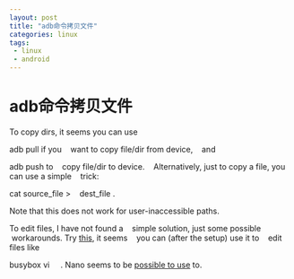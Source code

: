 ```yaml
---
layout: post
title: "adb命令拷贝文件"
categories: linux
tags: 
 - linux
 - android
--- 
```


# adb命令拷贝文件

To copy dirs, it seems you can use    

adb pull <remote> <local>
if you    want to copy file/dir from device,    and

adb push <local> <remote>
to    copy file/dir to device.    Alternatively, just to copy a file, you can use a simple    trick:

cat source_file >    dest_file
. 

Note that this does not work for user-inaccessible paths.

To edit files, I have not found a    simple solution, just some possible    workarounds. Try [this](http://benno.id.au/blog/2007/11/14/android-busybox), it seems    you can (after the setup) use it to    edit files like

busybox vi    <filename>
. Nano seems to be [possible to use](http://forum.xda-developers.com/showthread.php?t=556944) to.
